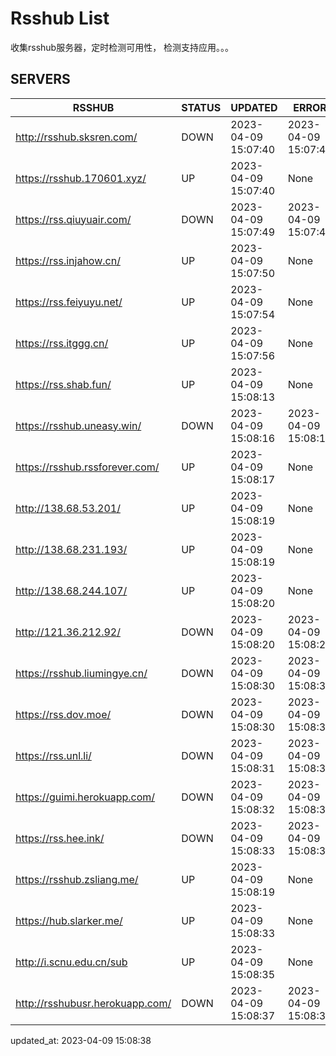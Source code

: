 # Rsshub List

收集rsshub服务器，定时检测可用性， 检测支持应用。。。


## SERVERS

|  RSSHUB   | STATUS  | UPDATED  | ERROR  | TWITTER |  
|  ----  | ----  | ----  | ----  | ---- |  
| http://rsshub.sksren.com/ | DOWN | 2023-04-09 15:07:40 | 2023-04-09 15:07:40 |  
| https://rsshub.170601.xyz/ | UP | 2023-04-09 15:07:40 | None |OK|  
| https://rss.qiuyuair.com/ | DOWN | 2023-04-09 15:07:49 | 2023-04-09 15:07:49 |  
| https://rss.injahow.cn/ | UP | 2023-04-09 15:07:50 | None ||  
| https://rss.feiyuyu.net/ | UP | 2023-04-09 15:07:54 | None |OK|  
| https://rss.itggg.cn/ | UP | 2023-04-09 15:07:56 | None ||  
| https://rss.shab.fun/ | UP | 2023-04-09 15:08:13 | None |OK|  
| https://rsshub.uneasy.win/ | DOWN | 2023-04-09 15:08:16 | 2023-04-09 15:08:16 |  
| https://rsshub.rssforever.com/ | UP | 2023-04-09 15:08:17 | None |OK|  
| http://138.68.53.201/ | UP | 2023-04-09 15:08:19 | None ||  
| http://138.68.231.193/ | UP | 2023-04-09 15:08:19 | None ||  
| http://138.68.244.107/ | UP | 2023-04-09 15:08:20 | None ||  
| http://121.36.212.92/ | DOWN | 2023-04-09 15:08:20 | 2023-04-09 15:08:20 |  
| https://rsshub.liumingye.cn/ | DOWN | 2023-04-09 15:08:30 | 2023-04-09 15:08:30 |  
| https://rss.dov.moe/ | DOWN | 2023-04-09 15:08:30 | 2023-04-09 15:08:30 |  
| https://rss.unl.li/ | DOWN | 2023-04-09 15:08:31 | 2023-04-09 15:08:31 |  
| https://guimi.herokuapp.com/ | DOWN | 2023-04-09 15:08:32 | 2023-04-09 15:08:32 |  
| https://rss.hee.ink/ | DOWN | 2023-04-09 15:08:33 | 2023-04-09 15:08:33 |  
| https://rsshub.zsliang.me/ | UP | 2023-04-09 15:08:19 | None |OK|  
| https://hub.slarker.me/ | UP | 2023-04-09 15:08:33 | None |OK|  
| http://i.scnu.edu.cn/sub | UP | 2023-04-09 15:08:35 | None ||  
| http://rsshubusr.herokuapp.com/ | DOWN | 2023-04-09 15:08:37 | 2023-04-09 15:08:37 |  
  

updated_at: 2023-04-09 15:08:38  
